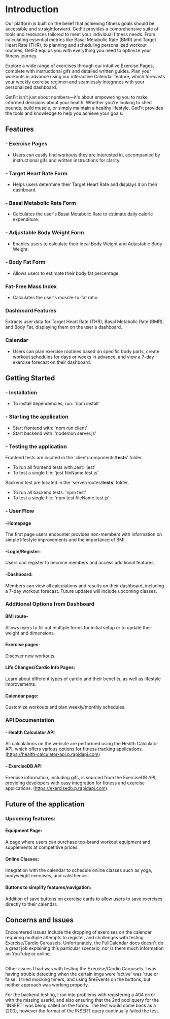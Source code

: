# Introduction
Our platform is built on the belief that achieving fitness goals should be accessible and straightforward. GetFit provides a comprehensive suite of tools and resources tailored to meet your individual fitness needs. From calculating essential metrics like Basal Metabolic Rate (BMR) and Target Heart Rate (THR), to planning and scheduling personalized workout routines, GetFit equips you with everything you need to optimize your fitness journey.

Explore a wide range of exercises through our intuitive Exercise Pages, complete with instructional gifs and detailed written guides. Plan your workouts in advance using our interactive Calendar feature, which forecasts your weekly exercise regimen and seamlessly integrates with your personalized dashboard.

GetFit isn't just about numbers—it's about empowering you to make informed decisions about your health. Whether you're looking to shed pounds, build muscle, or simply maintain a healthy lifestyle, GetFit provides the tools and knowledge to help you achieve your goals.


## Features
### - Exercise Pages 
- Users can easily find workouts they are interested in, accompanied by instructional gifs and written instructions for clarity.


### - Target Heart Rate Form
- Helps users determine their Target Heart Rate and displays it on their dashboard. 

### - Basal Metabolic Rate Form
- Calculates the user's Basal Metabolic Rate to estimate daily calorie expenditure.

### - Adjustable Body Weight Form
- Enables users to calculate their Ideal Body Weight and Adjustable Body Weight. 

### - Body Fat Form
- Allows users to estimate their body fat percentage.

### Fat-Free Mass Index
- Calculates the user's muscle-to-fat ratio.

### Dashboard Features
Extracts user data for Target Heart Rate (THR), Basal Metabolic Rate (BMR), and Body Fat, displaying them on the user's dashboard.

### Calendar 
- Users can plan exercise routines based on specific body parts, create workout schedules for days or weeks in advance, and view a 7-day exercise forecast on their dashboard. 

## Getting Started

### - Installation
- To install dependencies, run: 'npm install'

### - Starting the application

- Start frontend with: 'npm run client'
- Start backend with: 'nodemon server.js'


### - Testing the application
Frontend tests are located in the 'client/components/__tests__' folder.
- To run all frontend tests with Jest: 'jest'
- To test a single file: 'jest fileName.test.js'

Backend test are located in the 'server/routes/__tests__' folder.
- To run all backend tests: 'npm test'
- To test a single file: 'npm test fileName.test.js'
  
### - User Flow 

#### -Homepage 
The first page users encounter provides non-members with information on simple lifestyle improvements and the importance of BMI.

#### -Login/Register: 
Users can register to become members and access additional features.

#### -Dashboard: 
Members can view all calculations and results on their dashboard, including a 7-day workout forecast. Future updates will include upcoming classes.

### Additional Options from Dashboard

#### BMI route- 
Allows users to fill out multiple forms for initial setup or to update their weight and dimensions.

#### Exercise pages- 
Discover new workouts.

#### Life Changes/Cardio Info Pages: 
Learn about different types of cardio and their benefits, as well as lifestyle improvements.

#### Calendar page: 
Customize workouts and plan weekly/monthly schedules.

### API Documentation
#### - Health Calculator API
All calculations on the website are performed using the Health Calculator API, which offers various options for fitness tracking applications. (https://health-calculator-api.p.rapidapi.com) 

#### -  ExerciseDB API
Exercise information, including gifs, is sourced from the ExerciseDB API, providing developers with easy integration for fitness and exercise applications. (https://exercisedb.p.rapidapi.com). 


## Future of the application

### Upcoming features:
#### Equipment Page:
A page where users can purchase top-brand workout equipment and supplements at competitive prices. 

#### Online Classes: 
Integration with the calendar to schedule online classes such as yoga, bodyweight exercises, and calisthenics. 

#### Buttons to simplify features/navigation:
Addition of save buttons on exercise cards to allow users to save exercises directly to their calendar.

## Concerns and Issues
Encountered issues include the dropping of exercises on the calendar requiring multiple attempts to register, and challenges with testing Exercise/Cardio Carousels. Unfortunately, the FullCalendar docs doesn't do a great job explaining this particular scenario, nor is there much information on YouTube or online. 
## 
Other issues I had was with testing the Exercise/Cardio Carousels. I was having trouble detecting when the certain imgs were 'active' was 'true or false'. I tried mocking timers, and using fireEvents on the buttons, but neither approach was working properly.

For the backend testing, I ran into problems with registering a 404 error with the missing userId, and also ensuring that the 2nd pool.query for the 'INSERT' was being called on the forms. The test would come back as a (200), however the format of the INSERT query continually failed the test. 

